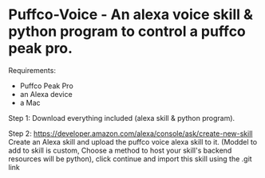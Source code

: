 # Puffco-Voice - An alexa voice skill & python program to control a puffco peak pro.

Requirements:
  - Puffco Peak Pro
  - an Alexa device
  - a Mac

Step 1:
  Download everything included (alexa skill & python program).
  
 Step 2: https://developer.amazon.com/alexa/console/ask/create-new-skill
  Create an Alexa skill and upload the puffco voice alexa skill to it. (Moddel to add to skill is custom, Choose a method to host your skill's backend resources will be python), click continue and import this skill using the .git link


  
